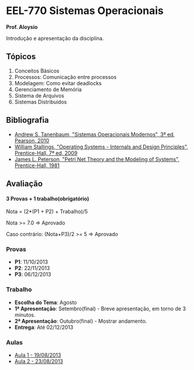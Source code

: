 EEL-770 Sistemas Operacionais
=============================

__Prof. Aloysio__

Introdução e apresentação da disciplina.

Tópicos
-------

1. Conceitos Básicos
2. Processos: Comunicação entre processos
3. Modelagem: Como evitar deadlocks
4. Gerenciamento de Memória
5. Sistema de Arquivos
6. Sistemas Distribuidos

Bibliografia
------------

* [Andrew S. Tanenbaum, "Sistemas Operacionais Modernos", 3ª ed, Pearson, 2010](http://engenheironerd.blogspot.com.br/2013/03/sistemas-operacionais-modernos-3-ed-em.html)
* [William Stallings, "Operating Systems - Internals and Design Principles", Prentice-Hall, 7ª ed, 2009](https://7chan.org/pr/src/Operating_Systems_-_Internals_and_Design_Principle.pdf)
* [James L. Peterson, "Petri Net Theory and the Modeling of Systems", Prentice-Hall, 1981](http://libgen.net/view.php?id=1143)

Avaliação
---------
#### 3 Provas + 1 trabalho(obrigatório)

Nota = (2*(P1 + P2) + Trabalho)/5

Nota >=  7.0 => Aprovado

Caso contrário: (Nota+P3)/2 >= 5 => Aprovado

### Provas

* __P1__: 11/10/2013
* __P2__: 22/11/2013
* __P3__: 06/12/2013

### Trabalho

* __Escolha do Tema__: Agosto
* __1ª Apresentação__: Setembro(final) - Breve apresentação, em torno de 3 minutos.
* __2ª Apresentação__: Outubro(final) - Mostrar andamento.
* __Entrega__: Até 02/12/2013

### Aulas
* [Aula 1 - 19/08/2013](../blob/master/aulas/aula1.md)
* [Aula 2 - 23/08/2013](../blob/master/aulas/aula2.md)
